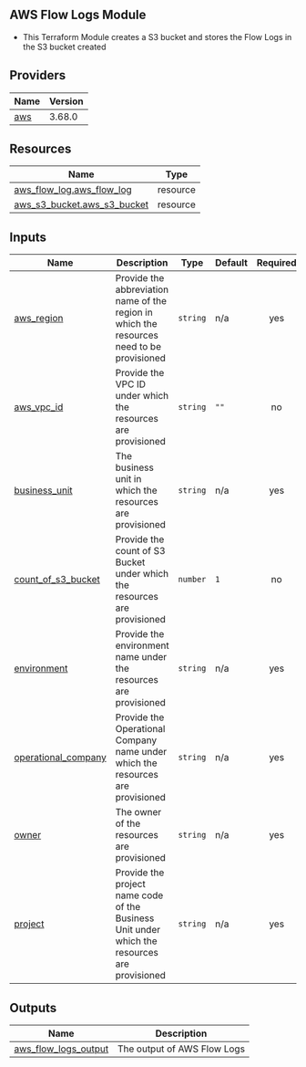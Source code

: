 ## AWS Flow Logs Module

- This Terraform Module creates a S3 bucket and stores the Flow Logs in the S3 bucket created

## Providers

| Name | Version |
|------|---------|
| <a name="provider_aws"></a> [aws](#provider\_aws) | 3.68.0 |

## Resources

| Name | Type |
|------|------|
| [aws_flow_log.aws_flow_log](https://registry.terraform.io/providers/hashicorp/aws/latest/docs/resources/flow_log) | resource |
| [aws_s3_bucket.aws_s3_bucket](https://registry.terraform.io/providers/hashicorp/aws/latest/docs/resources/s3_bucket) | resource |

## Inputs

| Name | Description | Type | Default | Required |
|------|-------------|------|---------|:--------:|
| <a name="input_aws_region"></a> [aws\_region](#input\_aws\_region) | Provide the abbreviation name of the region in which the resources need to be provisioned | `string` | n/a | yes |
| <a name="input_aws_vpc_id"></a> [aws\_vpc\_id](#input\_aws\_vpc\_id) | Provide the VPC ID under which the resources are provisioned | `string` | `""` | no |
| <a name="input_business_unit"></a> [business\_unit](#input\_business\_unit) | The business unit in which the resources are provisioned | `string` | n/a | yes |
| <a name="input_count_of_s3_bucket"></a> [count\_of\_s3\_bucket](#input\_count\_of\_s3\_bucket) | Provide the count of S3 Bucket under which the resources are provisioned | `number` | `1` | no |
| <a name="input_environment"></a> [environment](#input\_environment) | Provide the environment name under the resources are provisioned | `string` | n/a | yes |
| <a name="input_operational_company"></a> [operational\_company](#input\_operational\_company) | Provide the Operational Company name under which the resources are provisioned | `string` | n/a | yes |
| <a name="input_owner"></a> [owner](#input\_owner) | The owner of the resources are provisioned | `string` | n/a | yes |
| <a name="input_project"></a> [project](#input\_project) | Provide the project name code of the Business Unit under which the resources are provisioned | `string` | n/a | yes |

## Outputs

| Name | Description |
|------|-------------|
| <a name="output_aws_flow_logs_output"></a> [aws\_flow\_logs\_output](#output\_aws\_flow\_logs\_output) | The output of AWS Flow Logs |
